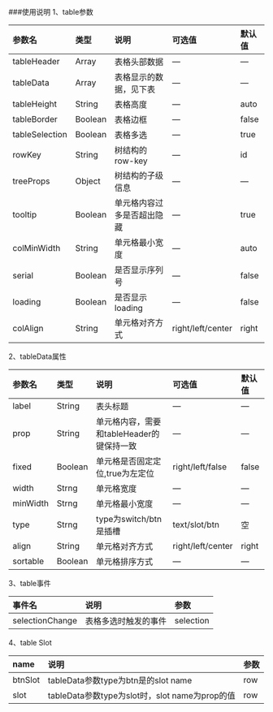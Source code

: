 ###使用说明
1、table参数

| 参数名 | 类型 | 说明 | 可选值| 默认值 |
| :------| :------ | :------ | :------ | :------ |
| tableHeader | Array | 表格头部数据 | — | — |
| tableData | Array | 表格显示的数据，见下表 | — | — |
| tableHeight | String | 表格高度 | — | auto |
| tableBorder | Boolean | 表格边框 | — | false |
| tableSelection | Boolean | 表格多选 | — | true |
| rowKey | String | 树结构的row-key | — | id |
| treeProps | Object | 树结构的子级信息 | — | — |
| tooltip | Boolean | 单元格内容过多是否超出隐藏 | — | true |
| colMinWidth | String | 单元格最小宽度 | — | auto |
| serial | Boolean | 是否显示序列号 | — | false |
| loading | Boolean | 是否显示loading | — | false |
| colAlign | String | 单元格对齐方式 | right/left/center | right |

2、tableData属性

| 参数名 | 类型 | 说明 | 可选值| 默认值 |
| :------| :------ | :------ | :------ | :------ |
| label | String | 表头标题 | — | — |
| prop | String | 单元格内容，需要和tableHeader的键保持一致| — | — |
| fixed | Boolean | 单元格是否固定定位,true为左定位 | right/left/false | false |
| width | Strng | 单元格宽度 | — | — |
| minWidth | Strng | 单元格最小宽度 | — | — |
| type | Strng | type为switch/btn是插槽 | text/slot/btn | 空 |
| align | String | 单元格对齐方式 | right/left/center | right |
| sortable | Boolean | 单元格排序方式 | — | — |

3、table事件

| 事件名 | 说明 | 参数 |
| :------| :------ | :------ |
| selectionChange | 表格多选时触发的事件 | selection |

4、table Slot

| name | 说明 | 参数 |
| :------| :------ | :------ |
| btnSlot | tableData参数type为btn是的slot name | row |
| slot | tableData参数type为slot时，slot name为prop的值 | row |
